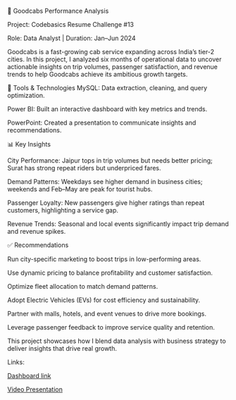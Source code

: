 🚕 Goodcabs Performance Analysis

Project: Codebasics Resume Challenge #13

Role: Data Analyst | Duration: Jan–Jun 2024

Goodcabs is a fast-growing cab service expanding across India’s tier-2 cities. In this project, I analyzed six months of operational data to uncover actionable insights on trip volumes, passenger satisfaction, and revenue trends to help Goodcabs achieve its ambitious growth targets.

🔧 Tools & Technologies
MySQL: Data extraction, cleaning, and query optimization.

Power BI: Built an interactive dashboard with key metrics and trends.

PowerPoint: Created a presentation to communicate insights and recommendations.


📊 Key Insights

City Performance: Jaipur tops in trip volumes but needs better pricing; Surat has strong repeat riders but underpriced fares.

Demand Patterns: Weekdays see higher demand in business cities; weekends and Feb–May are peak for tourist hubs.

Passenger Loyalty: New passengers give higher ratings than repeat customers, highlighting a service gap.

Revenue Trends: Seasonal and local events significantly impact trip demand and revenue spikes.


✅ Recommendations

Run city-specific marketing to boost trips in low-performing areas.

Use dynamic pricing to balance profitability and customer satisfaction.

Optimize fleet allocation to match demand patterns.

Adopt Electric Vehicles (EVs) for cost efficiency and sustainability.

Partner with malls, hotels, and event venues to drive more bookings.

Leverage passenger feedback to improve service quality and retention.

This project showcases how I blend data analysis with business strategy to deliver insights that drive real growth.




Links:

[Dashboard link](https://app.powerbi.com/view?r=eyJrIjoiNGIyZjc2N2EtOTVmNi00ZTM4LWE2NjQtZTgyMzA2YmJmOThhIiwidCI6ImM2ZTU0OWIzLTVmNDUtNDAzMi1hYWU5LWQ0MjQ0ZGM1YjJjNCJ9)

[Video Presentation](https://youtu.be/UiZ3EQ9P2AE)
